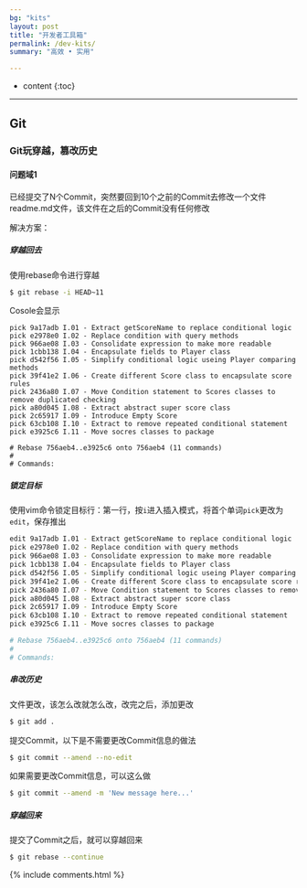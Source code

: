 ```yaml
---
bg: "kits"
layout: post
title: "开发者工具箱"
permalink: /dev-kits/
summary: "高效 • 实用"

---
```


* content
{:toc}

---

## Git

### Git玩穿越，篡改历史

#### 问题域1
已经提交了N个Commit，突然要回到10个之前的Commit去修改一个文件readme.md文件，该文件在之后的Commit没有任何修改

解决方案：

##### 穿越回去

使用rebase命令进行穿越

```sh
$ git rebase -i HEAD~11
```

Cosole会显示

```
pick 9a17adb I.01 - Extract getScoreName to replace conditional logic
pick e2978e0 I.02 - Replace condition with query methods
pick 966ae08 I.03 - Consolidate expression to make more readable
pick 1cbb138 I.04 - Encapsulate fields to Player class
pick d542f56 I.05 - Simplify conditional logic useing Player comparing methods
pick 39f41e2 I.06 - Create different Score class to encapsulate score rules
pick 2436a80 I.07 - Move Condition statement to Scores classes to remove duplicated checking
pick a80d045 I.08 - Extract abstract super score class
pick 2c65917 I.09 - Introduce Empty Score
pick 63cb108 I.10 - Extract to remove repeated conditional statement
pick e3925c6 I.11 - Move socres classes to package

# Rebase 756aeb4..e3925c6 onto 756aeb4 (11 commands)
#
# Commands:
```
##### 锁定目标
使用vim命令锁定目标行：第一行，按`i`进入插入模式，将首个单词`pick`更改为`edit`，保存推出

```sh
edit 9a17adb I.01 - Extract getScoreName to replace conditional logic
pick e2978e0 I.02 - Replace condition with query methods
pick 966ae08 I.03 - Consolidate expression to make more readable
pick 1cbb138 I.04 - Encapsulate fields to Player class
pick d542f56 I.05 - Simplify conditional logic useing Player comparing methods
pick 39f41e2 I.06 - Create different Score class to encapsulate score rules
pick 2436a80 I.07 - Move Condition statement to Scores classes to remove duplicated checking
pick a80d045 I.08 - Extract abstract super score class
pick 2c65917 I.09 - Introduce Empty Score
pick 63cb108 I.10 - Extract to remove repeated conditional statement
pick e3925c6 I.11 - Move socres classes to package

# Rebase 756aeb4..e3925c6 onto 756aeb4 (11 commands)
#
# Commands:
```

##### 串改历史
文件更改，该怎么改就怎么改，改完之后，添加更改

```sh
$ git add .
```
提交Commit，以下是不需要更改Commit信息的做法

```sh
$ git commit --amend --no-edit
```

如果需要更改Commit信息，可以这么做

```sh
$ git commit --amend -m 'New message here...'
```

##### 穿越回来
提交了Commit之后，就可以穿越回来

```sh
$ git rebase --continue
```


{% include comments.html %}
